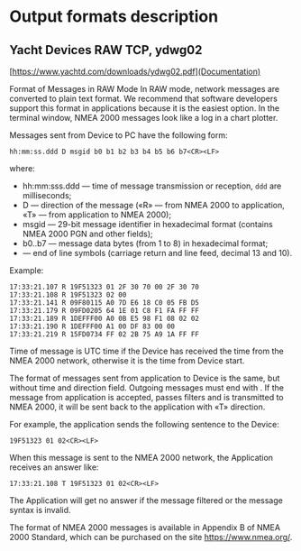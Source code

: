 # Output formats description

## Yacht Devices RAW TCP, ydwg02

[https://www.yachtd.com/downloads/ydwg02.pdf](Documentation)

Format of Messages in RAW Mode
In RAW mode, network messages are converted to plain text format. We recommend that software developers support this format in applications because it is the easiest option. In the terminal window, NMEA 2000 messages look like a log in a chart plotter.

Messages sent from Device to PC have the following form:

```plaintext
hh:mm:ss.ddd D msgid b0 b1 b2 b3 b4 b5 b6 b7<CR><LF>
```

where:
  - hh:mm:sss.ddd — time of message transmission or reception, `ddd` are milliseconds;
  - D — direction of the message («R» — from NMEA 2000 to application, «T» — from application to NMEA 2000);
  - msgid — 29-bit message identifier in hexadecimal format (contains NMEA 2000 PGN and other fields);
  - b0..b7 — message data bytes (from 1 to 8) in hexadecimal format;
  - <CR><LF> — end of line symbols (carriage return and line feed, decimal 13 and 10).

Example:
```plaintext
17:33:21.107 R 19F51323 01 2F 30 70 00 2F 30 70
17:33:21.108 R 19F51323 02 00
17:33:21.141 R 09F80115 A0 7D E6 18 C0 05 FB D5
17:33:21.179 R 09FD0205 64 1E 01 C8 F1 FA FF FF
17:33:21.189 R 1DEFFF00 A0 0B E5 98 F1 08 02 02
17:33:21.190 R 1DEFFF00 A1 00 DF 83 00 00
17:33:21.219 R 15FD0734 FF 02 2B 75 A9 1A FF FF
```

Time of message is UTC time if the Device has received the time from the NMEA 2000 network, otherwise it is the time from Device start.

The format of messages sent from application to Device is the same, but without time and direction field. Outgoing messages must end with <CR><LF>. If the message from application is accepted, passes filters and is transmitted to NMEA 2000, it will be sent back to the application with «T» direction.

For example, the application sends the following sentence to the Device:

```plaintext
19F51323 01 02<CR><LF>
```

When this message is sent to the NMEA 2000 network, the Application receives an answer like:

```plaintext
17:33:21.108 T 19F51323 01 02<CR><LF>
```

The Application will get no answer if the message filtered or the message syntax is invalid.

The format of NMEA 2000 messages is available in Appendix B of NMEA 2000 Standard, which can be purchased on the site https://www.nmea.org/.

